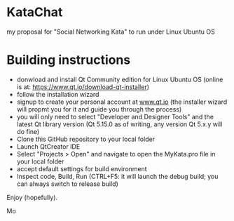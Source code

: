 # KataChat
my proposal for "Social Networking Kata" to run under Linux Ubuntu OS

# Building instructions
- donwload and install Qt Community edition for Linux Ubuntu OS (online is at: https://www.qt.io/download-qt-installer)
- follow the installation wizard
- signup to create your personal account at www.qt.io (the installer wizard will propmt you for it and guide you through the process)
- you will only need to select "Developer and Designer Tools" and the latest Qt library version (Qt 5.15.0 as of writing, any version Qt 5.x.y will do fine)
- Clone this GitHub repository to your local folder
- Launch QtCreator IDE
- Select "Projects > Open" and navigate to open the MyKata.pro file in your local folder
- accept default settings for build environment
- Inspect code, Build, Run (CTRL+F5: it will launch the debug build; you can always switch to release build)

Enjoy (hopefully).

Mo
